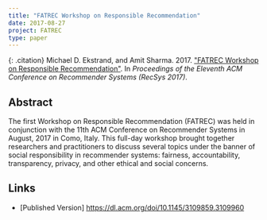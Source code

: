 ```yaml
---
title: "FATREC Workshop on Responsible Recommendation"
date: 2017-08-27
project: FATREC
type: paper
---
```


{: .citation}
Michael D. Ekstrand, and Amit Sharma. 2017. ["FATREC Workshop on Responsible Recommendation"](#). In <cite>Proceedings of the Eleventh ACM Conference on Recommender Systems (RecSys 2017)</cite>.

## Abstract

The first Workshop on Responsible Recommendation (FATREC) was held in conjunction with the 11th ACM Conference on Recommender Systems in August, 2017 in Como, Italy. This full-day workshop brought together researchers and practitioners to discuss several topics under the banner of social responsibility in recommender systems: fairness, accountability, transparency, privacy, and other ethical and social concerns.

## Links

* [Published Version] https://dl.acm.org/doi/10.1145/3109859.3109960
